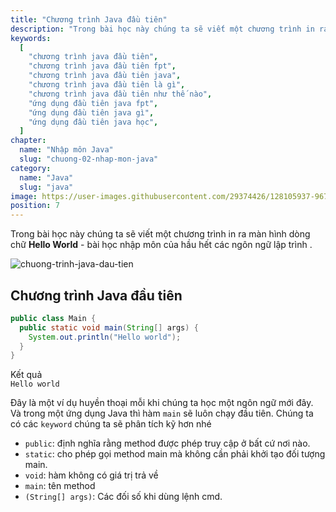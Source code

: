 ```yaml
---
title: "Chương trình Java đầu tiên"
description: "Trong bài học này chúng ta sẽ viết một chương trình in ra màn hình dòng chữ Hello World - bài học nhập môn của hầu hết các ngôn ngữ lập trình trong ngôn ngữ Java."
keywords:
  [
    "chương trình java đầu tiên",
    "chương trình java đầu tiên fpt",
    "chương trình java đầu tiên java",
    "chương trình java đầu tiên là gì",
    "chương trình java đầu tiên như thế nào",
    "ứng dụng đầu tiên java fpt",
    "ứng dụng đầu tiên java gì",
    "ứng dụng đầu tiên java học",
  ]
chapter:
  name: "Nhập môn Java"
  slug: "chuong-02-nhap-mon-java"
category:
  name: "Java"
  slug: "java"
image: https://user-images.githubusercontent.com/29374426/128105937-9674217e-0299-420e-8d65-6546375985eb.png
position: 7
---
```


Trong bài học này chúng ta sẽ viết một chương trình in ra màn hình dòng chữ **Hello World** - bài học nhập môn của hầu hết các ngôn ngữ lập trình .

![chuong-trinh-java-dau-tien](https://user-images.githubusercontent.com/29374426/128105937-9674217e-0299-420e-8d65-6546375985eb.png)

## Chương trình Java đầu tiên

```java
public class Main {
  public static void main(String[] args) {
    System.out.println("Hello world");
  }
}
```

<div class="window">
  <div class="window-header">
    <div class="action-buttons"></div>
    <span class="title-popup">Kết quả</span>
  </div>
  <div class="window-body">
    <code>Hello world</code>
    </div>
</div>

Đây là một ví dụ huyền thoại mỗi khi chúng ta học một ngôn ngữ mới đây.
Và trong một ứng dụng Java thì hàm `main` sẽ luôn chạy đầu tiên. Chúng ta có các `keyword` chúng ta sẽ phân tích kỹ hơn nhé

- `public`: định nghĩa rằng method được phép truy cập ở bất cứ nơi nào.
- `static`: cho phép gọi method main mà không cần phải khởi tạo đối tượng main.
- `void`: hàm không có giá trị trả về
- `main`: tên method
- `(String[] args)`: Các đối số khi dùng lệnh cmd.
